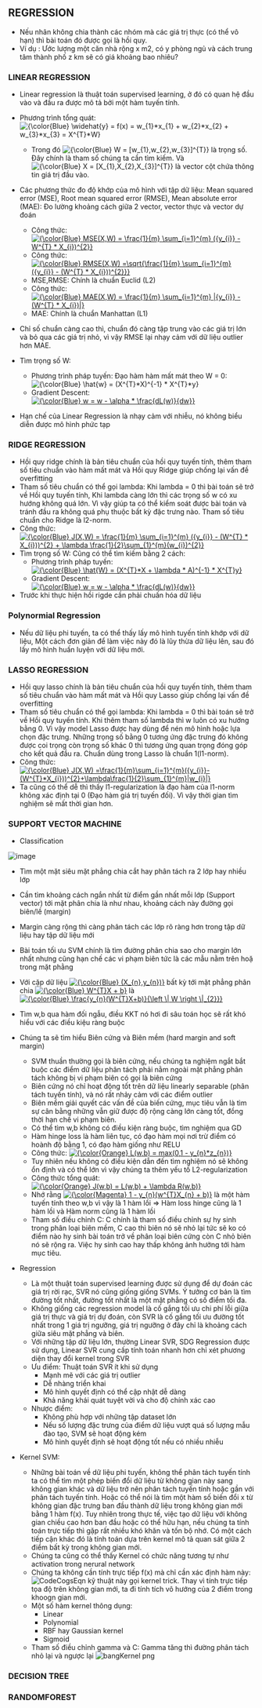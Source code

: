 ## REGRESSION
- Nếu nhãn không chia thành các nhóm mà các giá trị thực (có thể vô hạn) thì bài toán đó được gọi là hồi quy. 
- Ví dụ : Ước lượng một căn nhà rộng x m2, có y phòng ngủ và cách trung tâm thành phố z km sẽ có giá khoảng bao nhiêu?
### LINEAR REGRESSION
- Linear regression là thuật toán supervised learning, ở đó có quan hệ đầu vào và đầu ra được mô tả bởi một hàm tuyến tính. 

 - Phương trình tổng quát:  <img src="https://latex.codecogs.com/svg.latex?\inline&space;{\color{Blue}&space;\widehat{y}&space;=&space;f(x)&space;=&space;w_{1}*x_{1}&space;&plus;&space;w_{2}*x_{2}&space;&plus;&space;w_{3}*x_{3}&space;=&space;X^{T}*W}" title="{\color{Blue} \widehat{y} = f(x) = w_{1}*x_{1} + w_{2}*x_{2} + w_{3}*x_{3} = X^{T}*W}" />

      - Trong đó <img src="https://latex.codecogs.com/svg.latex?\inline&space;{\color{Blue}&space;W&space;=&space;[w_{1},w_{2},w_{3}]^{T}}" title="{\color{Blue} W = [w_{1},w_{2},w_{3}]^{T}}" /> là trọng số. Đây chính là tham số chúng ta cần tìm kiếm. Và <img src="https://latex.codecogs.com/svg.latex?\inline&space;{\color{Blue}&space;X&space;=&space;[X_{1},X_{2},X_{3}]^{T}}" title="{\color{Blue} X = [X_{1},X_{2},X_{3}]^{T}}" /> là vector cột chứa thông tin giá trị đầu vào. 
 
 - Các phương thức đo độ khớp của mô hình với tập dữ liệu: Mean squared error (MSE), Root mean squared error (RMSE), Mean absolute error (MAE): Đo lường khoảng cách giữa 2 vector, vector thực và vector dự đoán
   - Công thức: <a href="https://www.codecogs.com/eqnedit.php?latex=\inline&space;{\color{Blue}&space;MSE(X,W)&space;=&space;\frac{1}{m}&space;\sum_{i=1}^{m}&space;({y_{i}}&space;-&space;W^{T}&space;*&space;X_{i})^{2}}" target="_blank"><img src="https://latex.codecogs.com/svg.latex?\inline&space;{\color{Blue}&space;MSE(X,W)&space;=&space;\frac{1}{m}&space;\sum_{i=1}^{m}&space;({y_{i}}&space;-&space;W^{T}&space;*&space;X_{i})^{2}}" title="{\color{Blue} MSE(X,W) = \frac{1}{m} \sum_{i=1}^{m} ({y_{i}} - W^{T} * X_{i})^{2}}" /></a>
   - Công thức: <a href="https://www.codecogs.com/eqnedit.php?latex=\inline&space;{\color{Blue}&space;RMSE(X,W)&space;=\sqrt{\frac{1}{m}&space;\sum_{i=1}^{m}&space;({y_{i}}&space;-&space;(W^{T}&space;*&space;X_{i}))^{2}}}" target="_blank"><img src="https://latex.codecogs.com/svg.latex?\inline&space;{\color{Blue}&space;RMSE(X,W)&space;=\sqrt{\frac{1}{m}&space;\sum_{i=1}^{m}&space;({y_{i}}&space;-&space;(W^{T}&space;*&space;X_{i}))^{2}}}" title="{\color{Blue} RMSE(X,W) =\sqrt{\frac{1}{m} \sum_{i=1}^{m} ({y_{i}} - (W^{T} * X_{i}))^{2}}}" /></a>
   - MSE,RMSE: Chính là chuẩn Euclid (L2)
   - Công thức: <a href="https://www.codecogs.com/eqnedit.php?latex=\inline&space;{\color{Blue}&space;MAE(X,W)&space;=&space;\frac{1}{m}&space;\sum_{i=1}^{m}&space;|{y_{i}}&space;-&space;(W^{T}&space;*&space;X_{i})|}" target="_blank"><img src="https://latex.codecogs.com/svg.latex?\inline&space;{\color{Blue}&space;MAE(X,W)&space;=&space;\frac{1}{m}&space;\sum_{i=1}^{m}&space;|{y_{i}}&space;-&space;(W^{T}&space;*&space;X_{i})|}" title="{\color{Blue} MAE(X,W) = \frac{1}{m} \sum_{i=1}^{m} |{y_{i}} - (W^{T} * X_{i})|}" /></a>
   - MAE: Chính là chuẩn Manhattan (L1)
- Chỉ số chuẩn càng cao thì, chuẩn đó càng tập trung vào các giá trị lớn và bỏ qua các giá trị nhỏ, vì vậy RMSE lại nhạy cảm với dữ liệu outlier hơn MAE.
- Tìm trọng số W:
  - Phương trình pháp tuyến: Đạo hàm hàm mất mát theo W = 0: <img src="https://latex.codecogs.com/svg.latex?\inline&space;{\color{Blue}&space;\hat{w}&space;=&space;(X^{T}*X)^{-1}&space;*&space;X^{T}*y}" title="{\color{Blue} \hat{w} = (X^{T}*X)^{-1} * X^{T}*y}" />
  - Gradient Descent: <a href="https://www.codecogs.com/eqnedit.php?latex=\inline&space;{\color{Blue}&space;w&space;=&space;w&space;-&space;\alpha&space;*&space;\frac{dL(w)}{dw}}" target="_blank"><img src="https://latex.codecogs.com/svg.latex?\inline&space;{\color{Blue}&space;w&space;=&space;w&space;-&space;\alpha&space;*&space;\frac{dL(w)}{dw}}" title="{\color{Blue} w = w - \alpha * \frac{dL(w)}{dw}}" /></a>
- Hạn chế của Linear Regression là nhạy cảm với nhiễu, nó không biểu diễn được mô hình phức tạp 
### RIDGE REGRESSION
- Hồi quy ridge chính là bản tiêu chuẩn của hồi quy tuyến tính, thêm tham số tiêu chuẩn vào hàm mất mát và Hồi quy Ridge giúp chống lại vấn đề overfitting 
- Tham số tiêu chuẩn có thể gọi lambda: Khi lambda = 0 thì bài toán sẽ trở về Hồi quy tuyến tính, Khi lambda càng lớn thì các trọng số w có xu hướng không quá lớn. Vì vậy giúp ta có thể kiểm soát được bài toán và tránh đầu ra không quá phụ thuộc bất kỳ đặc trưng nào. Tham số tiêu chuẩn cho Ridge là l2-norm.
- Công thức: <a href="https://www.codecogs.com/eqnedit.php?latex=\inline&space;{\color{Blue}&space;J(X,W)&space;=&space;\frac{1}{m}&space;\sum_{i=1}^{m}&space;({y_{i}}&space;-&space;(W^{T}&space;*&space;X_{i}))^{2}&space;&plus;&space;\lambda&space;\frac{1}{2}\sum_{1}^{m}(w_{i})^{2}}" target="_blank"><img src="https://latex.codecogs.com/svg.latex?\inline&space;{\color{Blue}&space;J(X,W)&space;=&space;\frac{1}{m}&space;\sum_{i=1}^{m}&space;({y_{i}}&space;-&space;(W^{T}&space;*&space;X_{i}))^{2}&space;&plus;&space;\lambda&space;\frac{1}{2}\sum_{1}^{m}(w_{i})^{2}}" title="{\color{Blue} J(X,W) = \frac{1}{m} \sum_{i=1}^{m} ({y_{i}} - (W^{T} * X_{i}))^{2} + \lambda \frac{1}{2}\sum_{1}^{m}(w_{i})^{2}}" /></a>
- Tìm trọng số W: Cũng có thể tìm kiếm bằng 2 cách:
  -  Phương trình pháp tuyến: <a href="https://www.codecogs.com/eqnedit.php?latex=\inline&space;{\color{Blue}&space;\hat{W}&space;=&space;(X^{T}*X&space;&plus;&space;\lambda&space;*&space;A)^{-1}&space;*&space;X^{T}y}" target="_blank"><img src="https://latex.codecogs.com/svg.latex?\inline&space;{\color{Blue}&space;\hat{W}&space;=&space;(X^{T}*X&space;&plus;&space;\lambda&space;*&space;A)^{-1}&space;*&space;X^{T}y}" title="{\color{Blue} \hat{W} = (X^{T}*X + \lambda * A)^{-1} * X^{T}y}" /></a>
  -  Gradient Descent: <a href="https://www.codecogs.com/eqnedit.php?latex=\inline&space;{\color{Blue}&space;w&space;=&space;w&space;-&space;\alpha&space;*&space;\frac{dL(w)}{dw}}" target="_blank"><img src="https://latex.codecogs.com/svg.latex?\inline&space;{\color{Blue}&space;w&space;=&space;w&space;-&space;\alpha&space;*&space;\frac{dL(w)}{dw}}" title="{\color{Blue} w = w - \alpha * \frac{dL(w)}{dw}}" /></a>
- Trước khi thực hiện hồi rigde cần phải chuấn hóa dữ liệu
### Polynormial Regression
- Nếu dữ liệu phi tuyến, ta có thể thấy lấy mô hình tuyến tính khớp với dữ liệu, Một cách đơn giản để làm việc này đó là lũy thừa dữ liệu lên, sau đó lấy mô hình huấn luyện với dữ liệu mới. 
### LASSO REGRESSION
- Hồi quy lasso chính là bản tiêu chuẩn của hồi quy tuyến tính, thêm tham số tiêu chuẩn vào hàm mất mát và Hồi quy Lasso giúp chống lại vấn đề overfitting 
- Tham số tiêu chuẩn có thể gọi lambda: Khi lambda = 0 thì bài toán sẽ trở về Hồi quy tuyến tính. Khi thêm tham số lambda thì w luôn có xu hướng bằng 0. Vì vậy model Lasso được hay dùng để nén mô hình hoặc lựa chọn đặc trưng. Những trọng số bằng 0 tương ứng đặc trưng đó không được coi trọng còn trọng số khác 0 thì tương ứng quan trọng đóng góp cho kết quả đầu ra. Chuẩn dùng trong Lasso là chuẩn 1(l1-norm). 
- Công thức: <a href="https://www.codecogs.com/eqnedit.php?latex=\inline&space;{\color{Blue}&space;J(X,W)&space;=\frac{1}{m}\sum_{i=1}^{m}({y_{i}}-(W^{T}*X_{i}))^{2}&plus;\lambda\frac{1}{2}\sum_{1}^{m}|w_{i}|}" target="_blank"><img src="https://latex.codecogs.com/svg.latex?\inline&space;{\color{Blue}&space;J(X,W)&space;=\frac{1}{m}\sum_{i=1}^{m}({y_{i}}-(W^{T}*X_{i}))^{2}&plus;\lambda\frac{1}{2}\sum_{1}^{m}|w_{i}|}" title="{\color{Blue} J(X,W) =\frac{1}{m}\sum_{i=1}^{m}({y_{i}}-(W^{T}*X_{i}))^{2}+\lambda\frac{1}{2}\sum_{1}^{m}|w_{i}|}" /></a>
- Ta cũng có thể dễ thì thấy l1-regularization là đạo hàm của l1-norm không xác định tại 0 (Đạo hàm giá trị tuyến đối). Vì vậy thời gian tìm nghiệm sẽ mất thời gian hơn.
### SUPPORT VECTOR MACHINE
- Classification

![image](https://user-images.githubusercontent.com/72034584/145607317-2b5444c7-6c2b-43f8-9373-f5ff89e67bf9.png)

  - Tìm một mặt siêu mặt phẳng chia cắt hay phân tách ra 2 lớp hay nhiều lớp
  - Cần tìm khoảng cách ngắn nhất từ điểm gần nhất mỗi lớp (Support vector) tới mặt phân chia là như nhau, khoảng cách này đường gọi biên/lề (margin)
  - Margin càng rộng thì càng phân tách các lớp rõ ràng hơn trong tập dữ liệu hay tập dữ liệu mới
  - Bài toán tối ưu SVM chính là tìm đường phân chia sao cho margin lớn nhất nhưng cũng hạn chế các vi phạm biên tức là các mẫu nằm trên hoặ trong mặt phằng
  - Với cặp dữ liệu <a href="https://www.codecogs.com/eqnedit.php?latex={\color{Blue}&space;(X_{n},y_{n})}" target="_blank"><img src="https://latex.codecogs.com/svg.latex?{\color{Blue}&space;(X_{n},y_{n})}" title="{\color{Blue} (X_{n},y_{n})}" /></a> bất kỳ tới mặt phẳng phân chia <a href="https://www.codecogs.com/eqnedit.php?latex={\color{Blue}&space;W^{T}X&space;&plus;&space;b}" target="_blank"><img src="https://latex.codecogs.com/svg.latex?{\color{Blue}&space;W^{T}X&space;&plus;&space;b}" title="{\color{Blue} W^{T}X + b}" /></a> là 
<a href="https://www.codecogs.com/eqnedit.php?latex={\color{Blue}&space;\frac{y_{n}(W^{T}X&plus;b)}{\left&space;\|&space;W&space;\right&space;\|_{2}}}" target="_blank"><img src="https://latex.codecogs.com/svg.latex?{\color{Blue}&space;\frac{y_{n}(W^{T}X&plus;b)}{\left&space;\|&space;W&space;\right&space;\|_{2}}}" title="{\color{Blue} \frac{y_{n}(W^{T}X+b)}{\left \| W \right \|_{2}}}" /></a>
  - Tìm w,b qua hàm đối ngẫu, điều KKT nó hơi đi sâu toán học sẽ rất khó hiểu với các điều kiệu ràng buộc
  - Chúng ta sẽ tìm hiểu Biên cứng và Biên mềm (hard margin and soft margin)
    - SVM thuần thường gọi là biên cứng, nếu chúng ta nghiệm ngắt bắt buộc các điểm dữ liệu phân tách phải nằm ngoài mặt phẳng phân tách không bị vi phạm biên có gọi là biên cứng
    - Biên cứng nó chỉ hoạt động tốt trên dữ liệu linearly separable (phân tách tuyến tính), và nó rất nhảy cảm với các điểm outlier
    - Biên mềm giải quyết các vấn đề của biến cứng, mục tiêu vẫn là tìm sự cân bằng những vẫn giữ được độ rộng càng lớn càng tốt, đồng thời hạn chế vi phạm biên.
    - Có thể tìm w,b không có điều kiện ràng buộc, tìm nghiệm qua GD
    - Hàm hinge loss là hàm liên tục, có đạo hàm mọi nơi trừ điểm có hoành độ bằng 1, có đạo hàm giống như RELU
    - Công thức: <a href="https://www.codecogs.com/eqnedit.php?latex={\color{Orange}&space;L(w,b)&space;=&space;max(0,1&space;-&space;y_{n}*z_{n})}" target="_blank"><img src="https://latex.codecogs.com/gif.latex?{\color{Orange}&space;L(w,b)&space;=&space;max(0,1&space;-&space;y_{n}*z_{n})}" title="{\color{Orange} L(w,b) = max(0,1 - y_{n}*z_{n})}" /></a>
    - Tuy nhiên nếu không có điều kiện dẫn đến tìm nghiệm nó sẽ không ổn định và có thể lớn vì vậy chúng ta thêm yếu tố L2-regularization
    - Công thức tổng quát: <a href="https://www.codecogs.com/eqnedit.php?latex={\color{Orange}&space;J(w,b)&space;=&space;L(w,b)&space;&plus;&space;\lambda&space;R(w,b)}" target="_blank"><img src="https://latex.codecogs.com/gif.latex?{\color{Orange}&space;J(w,b)&space;=&space;L(w,b)&space;&plus;&space;\lambda&space;R(w,b)}" title="{\color{Orange} J(w,b) = L(w,b) + \lambda R(w,b)}" /></a>
    - Nhớ rằng <a href="https://www.codecogs.com/eqnedit.php?latex={\color{Magenta}&space;1&space;-&space;y_{n}(w^{T}X_{n}&space;&plus;&space;b)}" target="_blank"><img src="https://latex.codecogs.com/gif.latex?{\color{Magenta}&space;1&space;-&space;y_{n}(w^{T}X_{n}&space;&plus;&space;b)}" title="{\color{Magenta} 1 - y_{n}(w^{T}X_{n} + b)}" /></a> là một hàm tuyến tính theo w,b vì vậy là 1 hàm lồi => Hàm loss hinge cũng là 1 hàm lồi và Hàm norm cũng là 1 hàm lồi
    - Tham số điều chỉnh C: C chính là tham số điều chỉnh sự hy sinh trong phân loại biên mềm, C cao thì biên nó sẽ nhỏ lại tức sẽ ko có điểm nào hy sinh bài toán trở về phân loại biên cứng còn C nhỏ biên nó sẽ rộng ra. Việc hy sinh cao hay thấp không ảnh hưởng tới hàm mục tiêu.

- Regression
  - Là một thuật toán supervised learning được sử dụng để dự đoán các giá trị rời rạc, SVR nó cũng giống giống SVMs. Ý tưởng cơ bản là tìm đường tốt nhất, đường tốt nhất là một mặt phẳng có số điểm tối đa.
  - Không giống các regression model là cố gắng tối ưu chi phí lỗi giữa giá trị thực và giá trị dự đoán, còn SVR là cố gắng tối ưu đường tốt nhất trong 1 giá trị ngưỡng, giá trị ngưỡng ở đây chỉ là khoảng cách giữa siêu mặt phẳng và biên. 
  - Với những tập dữ liệu lớn, thường Linear SVR, SDG Regression được sử dụng, Linear SVR cung cấp tính toán nhanh hơn chỉ xét phương diện thay đổi kernel trong SVR
  - Ưu điểm: Thuật toán SVR ít khi sử dụng
    -  Mạnh mẽ với các giá trị outlier
    -  Dễ nhàng triển khai
    -  Mô hình quyết định có thể cập nhật dễ dàng
    -  Khả năng khái quát tuyệt vời và cho độ chính xác cao
  - Nhược điểm:
    -  Không phù hợp với những tập dataset lớn
    -  Nếu số lượng đặc trưng của điểm dữ liệu vượt quá số lượng mẫu đào tạo, SVM sẽ hoạt động kém
    -  Mô hình quyết định sẽ hoạt động tốt nếu có nhiều nhiễu
- Kernel SVM:
  - Những bài toán về dữ liệu phi tuyến, không thể phân tách tuyến tính ta có thể tìm một phép biến đổi dữ liệu từ không gian này sang không gian khác và dữ liệu trở nên phân tách tuyến tính hoặc gần với phân tách tuyến tính. Hoặc có thể nói là tìm một hàm số biến đổi x từ không gian đặc trưng ban đầu thành dữ liệu trong không gian mới bằng 1 hàm f(x). Tuy nhiên trong thực tế, việc tạo dữ liệu với không gian chiều cao hơn ban đầu hoặc có thể hữu hạn, nếu chúng ta tính toán trực tiếp thì gặp rất nhiều khó khăn và tốn bộ nhớ. Có một cách tiếp cận khác đó là tính toán dựa trên kernel mô tả quan sát giữa 2 điểm bất kỳ trong không gian mới. 
  - Chúng ta cũng có thể thấy Kernel có chức năng tương tự như activation trong nerural network
  - Chúng ta không cần tính trực tiếp f(x) mà chỉ cần xác định hàm này: ![CodeCogsEqn](https://user-images.githubusercontent.com/72034584/145822084-a4f5f888-42ca-4c2c-828e-241aa5dc6c94.gif) kỹ thuật này gọi kernel trick. Thay vì tính trực tiếp tọa độ trên không gian mới, ta đi tính tích vô hướng của 2 điểm trong khoogn gian mới.
  - Một số hàm kernel thông dụng: 
    - Linear
    - Polynomial
    - RBF hay Gaussian kernel
    - Sigmoid
  - Tham số điều chỉnh gamma và C: Gamma tăng thì đường phân tách nhỏ lại và ngược lại 
    ![bangKernel png](https://user-images.githubusercontent.com/72034584/145823724-46ad4cbb-7695-44dd-af39-000a774b885a.jpg)
### DECISION TREE
### RANDOMFOREST
